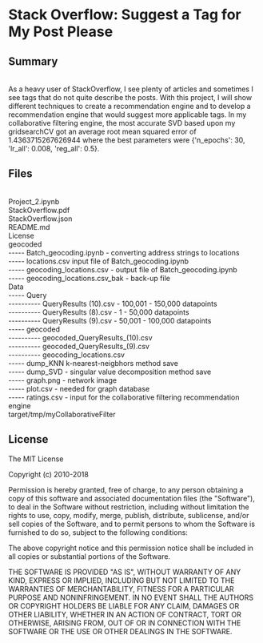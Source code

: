 # Stack Overflow: Suggest a Tag for My Post Please 

## Summary
<br>
As a heavy user of StackOverflow, I see plenty of articles and sometimes I see tags that do not quite describe the posts. With this project, I will show different techniques to create a recommendation engine and to develop a recommendation engine that would suggest more applicable tags. In my collaborative filtering engine, the most accurate SVD based upon my gridsearchCV got an average root mean squared error of 1.4363715267626944 where the best parameters were {'n_epochs': 30, 'lr_all': 0.008, 'reg_all': 0.5}. 

## Files 
<br>
Project_2.ipynb <br>
StackOverflow.pdf <br>
StackOverflow.json <br>
README.md <br>
License <br>
geocoded <br>
----- Batch_geocoding.ipynb - converting address strings to locations	<br>
----- locations.csv input file of Batch_geocoding.ipynb <br>
----- geocoding_locations.csv - output file of Batch_geocoding.ipynb <br>
----- geocoding_locations.csv_bak - back-up file <br>
Data <br>
----- Query <br>
---------- QueryResults (10).csv - 100,001 - 150,000 datapoints	<br>
---------- QueryResults (8).csv - 1 - 50,000 datapoints <br>
---------- QueryResults (9).csv - 50,001 - 100,000 datapoints <br>
----- geocoded <br>
---------- geocoded_QueryResults_(10).csv	<br>
---------- geocoded_QueryResults_(9).csv <br>
---------- geocoding_locations.csv <br>
----- dump_KNN k-nearest-neigbhors method save <br>
----- dump_SVD - singular value decomposition method save <br>
----- graph.png - network image	<br>
----- plot.csv - needed for graph database <br>
----- ratings.csv - input for the collaborative filtering recommendation engine<br>
target/tmp/myCollaborativeFilter <br>


## License 

The MIT License

Copyright (c) 2010-2018 

Permission is hereby granted, free of charge, to any person obtaining a copy
of this software and associated documentation files (the "Software"), to deal
in the Software without restriction, including without limitation the rights
to use, copy, modify, merge, publish, distribute, sublicense, and/or sell
copies of the Software, and to permit persons to whom the Software is
furnished to do so, subject to the following conditions:

The above copyright notice and this permission notice shall be included in
all copies or substantial portions of the Software.

THE SOFTWARE IS PROVIDED "AS IS", WITHOUT WARRANTY OF ANY KIND, EXPRESS OR
IMPLIED, INCLUDING BUT NOT LIMITED TO THE WARRANTIES OF MERCHANTABILITY,
FITNESS FOR A PARTICULAR PURPOSE AND NONINFRINGEMENT. IN NO EVENT SHALL THE
AUTHORS OR COPYRIGHT HOLDERS BE LIABLE FOR ANY CLAIM, DAMAGES OR OTHER
LIABILITY, WHETHER IN AN ACTION OF CONTRACT, TORT OR OTHERWISE, ARISING FROM,
OUT OF OR IN CONNECTION WITH THE SOFTWARE OR THE USE OR OTHER DEALINGS IN
THE SOFTWARE.
